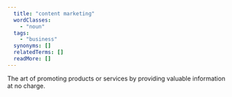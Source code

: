 ```yaml
---
  title: "content marketing"
  wordClasses:
    - "noun"
  tags:
    - "business"
  synonyms: []
  relatedTerms: []
  readMore: []
---
```

The art of promoting products or services by providing valuable information at no charge.
